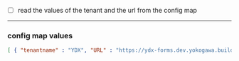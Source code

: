 - [ ] read the values of the tenant and the url from the config map 

---
### config map values
```JSON
[ { "tenantname" : "YDX", "URL" : "https://ydx-forms.dev.yokogawa.build/" }, { "tenantname" : "KBC", "URL" : "https://kbc-forms.dev.yokogawa.build/" }, { "tenantname" : "tdec", "URL" : "https://tdec-forms.dev.yokogawa.build/" } ]
```